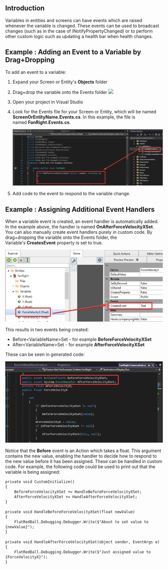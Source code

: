 ## Introduction

Variables in entities and screens can have events which are raised whenever the variable is changed. These events can be used to broadcast changes (such as in the case of INotifyPropertyChanged) or to perform other custom logic such as updating a health bar when health changes.

## Example : Adding an Event to a Variable by Drag+Dropping

To add an event to a variable:

1.  Expand your Screen or Entity's **Objects** folder

2.  Drag+drop the variable onto the Events folder [![](/wp-content/uploads/2016/01/10_06-31-21.gif)](/wp-content/uploads/2016/01/10_06-31-21.gif)

3.  Open your project in Visual Studio

4.  Look for the Events file for your Screen or Entity, which will be named **ScreenOrEntityName.Events.cs**. In this example, the file is named **FanRight.Events.cs**.

    ![](/media/2022-11-img_636cfe6e5f44b.png)

5.  Add code to the event to respond to the variable change.

## 

## Example : Assigning Additional Event Handlers

When a variable event is created, an event handler is automatically added. In the example above, the handler is named **OnAfterForceVelocityXSet**. You can also manually create event handlers purely in custom code. By drag+dropping the variable onto the Events folder, the Variable's **CreatesEvent** property is set to true.

![](/media/2022-11-img_636cffc3410e9.png)

This results in two events being created:

-   Before\<VariableName\>Set - for example **BeforeForceVelocityXSet**
-   After\<VariableName\>Set - for example **AfterForceVelocityXSet**

These can be seen in generated code:

![](/media/2022-11-img_636d003e0486b.png)

Notice that the **Before** event is an Action which takes a float. This argument contains the new value, enabling the handler to decide how to respond to the new value before it has been assigned. These can be handled in custom code. For example, the following code could be used to print out that the variable is being assigned:

    private void CustomInitialize()
    {
        BeforeForceVelocityXSet += HandleBeforeForceVelocityXSet;
        AfterForceVelocityXSet += HandleAfterForceVelocityXSet;
    }

    private void HandleBeforeForceVelocityXSet(float newValue)
    {
        FlatRedBall.Debugging.Debugger.Write($"About to set value to {newValue}");
    }

    private void HandleAfterForceVelocityXSet(object sender, EventArgs e)
    {
        FlatRedBall.Debugging.Debugger.Write($"Just assigned value to {ForceVelocityX}");
    }

 
